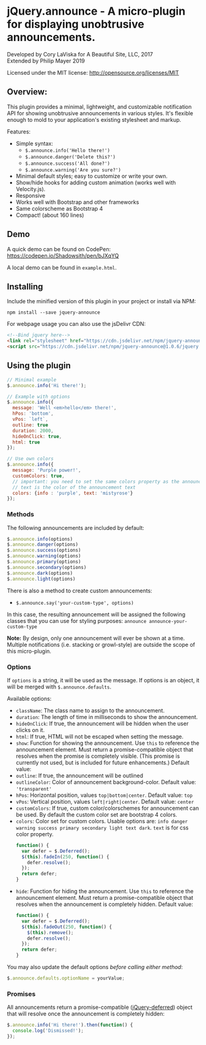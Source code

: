 # jQuery.announce - A micro-plugin for displaying unobtrusive announcements.

Developed by Cory LaViska for A Beautiful Site, LLC, 2017<br>
Extended by Philip Mayer 2019

Licensed under the MIT license: http://opensource.org/licenses/MIT

## Overview:

This plugin provides a minimal, lightweight, and customizable notification API for showing unobtrusive announcements in various styles. It's flexible enough to mold to your application's existing stylesheet and markup.

Features:

- Simple syntax:
  - `$.announce.info('Hello there!')`
  - `$.announce.danger('Delete this?')`
  - `$.announce.success('All done?')`
  - `$.announce.warning('Are you sure?')`
- Minimal default styles; easy to customize or write your own.
- Show/hide hooks for adding custom animation (works well with Velocity.js).
- Responsive
- Works well with Bootstrap and other frameworks
- Same colorscheme as Bootstrap 4
- Compact! (about 160 lines)

## Demo

A quick demo can be found on CodePen: https://codepen.io/Shadowsith/pen/bJXqYQ

A local demo can be found in `example.html`.

## Installing

Include the minified version of this plugin in your project or install via NPM:

```
npm install --save jquery-announce
```

For webpage usage you can also use the jsDelivr CDN:
```html
<!--Bind jquery here-->
<link rel="stylesheet" href="https://cdn.jsdelivr.net/npm/jquery-announce@1.0.6/jquery.announce.min.css">
<script src="https://cdn.jsdelivr.net/npm/jquery-announce@1.0.6/jquery.announce.min.js"></script>
```
## Using the plugin

```javascript
// Minimal example
$.announce.info('Hi there!');

// Example with options
$.announce.info({
  message: 'Well <em>hello</em> there!',
  hPos: 'bottom',
  vPos: `left`,
  outline: true
  duration: 2000,
  hideOnClick: true,
  html: true
});

// Use own colors
$.announce.info({
  message: 'Purple power!',
  customColors: true,
  // important: you need to set the same colors property as the announcement-type
  // text is the color of the announcement text
  colors: {info : 'purple', text: 'mistyrose'}
});
```

### Methods

The following announcements are included by default:

```javascript
$.announce.info(options)
$.announce.danger(options)
$.announce.success(options)
$.announce.warning(options)
$.announce.primary(options)
$.announce.secondary(options)
$.announce.dark(options)
$.announce.light(options)
```

There is also a method to create custom announcements:

- `$.announce.say('your-custom-type', options)`

In this case, the resulting announcement will be assigned the following classes that you can use for styling purposes: `announce announce-your-custom-type`

**Note:** By design, only one announcement will ever be shown at a time. Multiple notifications (i.e. stacking or growl-style) are outside the scope of this micro-plugin.

### Options

If `options` is a string, it will be used as the message. If options is an object, it will be merged with `$.announce.defaults`.

Available options:

- `className`: The class name to assign to the announcement.
- `duration`: The length of time in milliseconds to show the announcement.
- `hideOnClick`: If true, the announcement will be hidden when the user clicks on it.
- `html`: If true, HTML will not be escaped when setting the message.
- `show`: Function for showing the announcement. Use `this` to reference the announcement element. Must return a promise-compatible object that resolves when the promise is completely visible. (This promise is currently not used, but is included for future enhancements.) Default value:
- `outline`: If true, the announcement will be outlined
- `outlineColor`: Color of announcement background-color. Default value: `'transparent'`
- `hPos`: Horizontal position, values `top|bottom|center`. Default value: `top`
- `vPos`: Vertical position, values `left|right|center`. Default value: `center`
- `customColors`: If true, custom color/colorschemes for announcement can be used. By
  default the custom color set are bootstrap 4 colors.
- `colors`: Color set for custom colors. Usable options are: `info danger warning
  success primary secondary light text dark`. `text` is for css color property.
  ```javascript
  function() {
    var defer = $.Deferred();
    $(this).fadeIn(250, function() {
      defer.resolve();
    });
    return defer;
  }
  ```
- `hide`: Function for hiding the announcement. Use `this` to reference the announcement element. Must return a promise-compatible object that resolves when the announcement is completely hidden. Default value:
  ```javascript
  function() {
    var defer = $.Deferred();
    $(this).fadeOut(250, function() {
      $(this).remove();
      defer.resolve();
    });
    return defer;
  }
  ```

You may also update the default options *before calling either method*:

```javascript
$.announce.defaults.optionName = yourValue;
```

### Promises

All announcements return a promise-compatible ([jQuery-deferred](https://api.jquery.com/jquery.deferred/)) object that will resolve once the announcement is completely hidden:

```javascript
$.announce.info('Hi there!').then(function() {
  console.log('Dismissed!');
});
```
